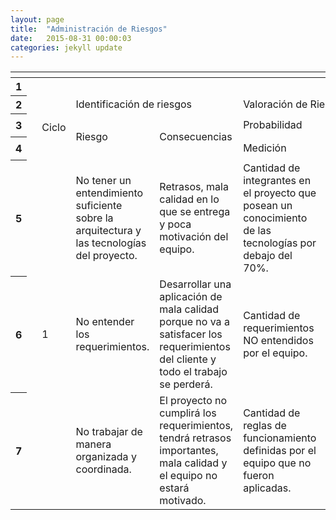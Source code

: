```yaml
---
layout: page
title:  "Administración de Riesgos"
date:   2015-08-31 00:00:03
categories: jekyll update
---
```


<table class="waffle" cellspacing="0" cellpadding="0">
    <thead>
        <tr>
            <th class="row-header freezebar-origin-ltr header-shim row-header-shim"></th>
            <th id="0C0" style="width:25px" class="header-shim"></th>
            <th id="0C1" style="width:70px" class="header-shim"></th>
            <th id="0C2" style="width:287px" class="header-shim"></th>
            <th id="0C3" style="width:285px" class="header-shim"></th>
            <th id="0C4" style="width:271px" class="header-shim"></th>
            <th id="0C5" style="width:60px" class="header-shim"></th>
            <th id="0C6" style="width:100px" class="header-shim"></th>
            <th id="0C7" style="width:161px" class="header-shim"></th>
            <th id="0C8" style="width:56px" class="header-shim"></th>
            <th id="0C9" style="width:100px" class="header-shim"></th>
            <th id="0C10" style="width:100px" class="header-shim"></th>
            <th id="0C11" style="width:106px" class="header-shim"></th>
            <th id="0C12" style="width:306px" class="header-shim"></th>
        </tr>
    </thead>
    <tbody>
        <tr style="height:20px;">
            <th id="0R0" style="height: 20px;" class="row-headers-background row-header-shim">
                <div class="row-header-wrapper" style="line-height: 20px;">1</div>
            </th>
            <td class="s1"></td>
            <td class="s2"></td>
            <td class="s2"></td>
            <td class="s2"></td>
            <td class="s2"></td>
            <td class="s2"></td>
            <td class="s2"></td>
            <td class="s2"></td>
            <td class="s2"></td>
            <td class="s2"></td>
            <td class="s2"></td>
            <td class="s2"></td>
            <td class="s2"></td>
        </tr>
        <tr style="height:20px;">
            <th id="0R1" style="height: 20px;" class="row-headers-background row-header-shim">
                <div class="row-header-wrapper" style="line-height: 20px;">2</div>
            </th>
            <td class="s3"></td>
            <td class="s4" dir="ltr" rowspan="3">Ciclo</td>
            <td class="s4" dir="ltr" colspan="2">Identificación de riesgos</td>
            <td class="s4" dir="ltr" colspan="7">Valoración de Riesgos</td>
            <td class="s4" dir="ltr" colspan="2">Plan de manejo</td>
        </tr>
        <tr style="height:28px;">
            <th id="0R2" style="height: 28px;" class="row-headers-background row-header-shim">
                <div class="row-header-wrapper" style="line-height: 28px;">3</div>
            </th>
            <td class="s3"></td>
            <td class="s4" dir="ltr" rowspan="2">Riesgo</td>
            <td class="s4" dir="ltr" rowspan="2">Consecuencias</td>
            <td class="s4" dir="ltr" colspan="3">Probabilidad</td>
            <td class="s4" dir="ltr" colspan="3">Impacto</td>
            <td class="s4" dir="ltr" rowspan="2">Zona de Riesgo</td>
            <td class="s4" dir="ltr" rowspan="2">Opciones de manejo recomendadas</td>
            <td class="s4" dir="ltr" rowspan="2">Acciones de mitigación</td>
        </tr>
        <tr style="height:28px;">
            <th id="0R3" style="height: 28px;" class="row-headers-background row-header-shim">
                <div class="row-header-wrapper" style="line-height: 28px;">4</div>
            </th>
            <td class="s3"></td>
            <td class="s4" dir="ltr">Medición</td>
            <td class="s4" dir="ltr">%</td>
            <td class="s4" dir="ltr">Resultado</td>
            <td class="s4" dir="ltr">Afecta a</td>
            <td class="s4" dir="ltr">%</td>
            <td class="s4" dir="ltr">Resultado</td>
        </tr>
        <tr style="height:20px;">
            <th id="0R4" style="height: 20px;" class="row-headers-background row-header-shim">
                <div class="row-header-wrapper" style="line-height: 20px;">5</div>
            </th>
            <td class="s3"></td>
            <td class="s4" dir="ltr" rowspan="3">1</td>
            <td class="s5" dir="ltr">No tener un entendimiento suficiente sobre la arquitectura y las tecnologías del proyecto.</td>
            <td class="s5" dir="ltr">Retrasos, mala calidad en lo que se entrega y poca motivación del equipo.</td>
            <td class="s5" dir="ltr">Cantidad de integrantes en el proyecto que posean un conocimiento de las tecnologías por debajo del 70%.</td>
            <td class="s6" dir="ltr">40%</td>
            <td class="s5" dir="ltr">RARO</td>
            <td class="s5" dir="ltr">Usuarios
                <br>Finanzas</td>
            <td class="s6" dir="ltr">50%</td>
            <td class="s5" dir="ltr">MODERADO</td>
            <td class="s7" dir="ltr">MEDIO</td>
            <td class="s5" dir="ltr">Asumir o reducir el riesgo</td>
            <td class="s5"></td>
        </tr>
        <tr style="height:20px;">
            <th id="0R5" style="height: 20px;" class="row-headers-background row-header-shim">
                <div class="row-header-wrapper" style="line-height: 20px;">6</div>
            </th>
            <td class="s3"></td>
            <td class="s5" dir="ltr">No entender los requerimientos.</td>
            <td class="s5" dir="ltr">Desarrollar una aplicación de mala calidad porque no va a satisfacer los requerimientos del cliente y todo el trabajo se perderá.</td>
            <td class="s5" dir="ltr">Cantidad de requerimientos NO entendidos por el equipo.</td>
            <td class="s5"></td>
            <td class="s5"></td>
            <td class="s5" dir="ltr">Usuarios
                <br>Finanzas
                <br>Procedimientos internos</td>
            <td class="s6" dir="ltr">75%</td>
            <td class="s5" dir="ltr">MODERADO</td>
            <td class="s5"></td>
            <td class="s5"></td>
            <td class="s5"></td>
        </tr>
        <tr style="height:20px;">
            <th id="0R6" style="height: 20px;" class="row-headers-background row-header-shim">
                <div class="row-header-wrapper" style="line-height: 20px;">7</div>
            </th>
            <td class="s3"></td>
            <td class="s5" dir="ltr">No trabajar de manera organizada y coordinada.</td>
            <td class="s5" dir="ltr">El proyecto no cumplirá los requerimientos, tendrá retrasos importantes, mala calidad y el equipo no estará motivado.</td>
            <td class="s5" dir="ltr">Cantidad de reglas de funcionamiento definidas por el equipo que no fueron aplicadas.</td>
            <td class="s5"></td>
            <td class="s5"></td>
            <td class="s5" dir="ltr">Usuarios
                <br>Finanzas
                <br>Procedimientos internos</td>
            <td class="s6" dir="ltr">75%</td>
            <td class="s5" dir="ltr">MODERADO</td>
            <td class="s5"></td>
            <td class="s5"></td>
            <td class="s5"></td>
        </tr>
    </tbody>
</table>
